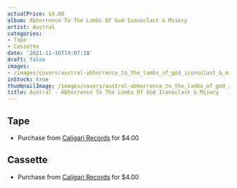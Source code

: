 ```yaml
---
actualPrice: $4.00
album: Abhorrence To The Lambs Of God Iconoclast & Misery
artist: Austral
categories:
- Tape
- Cassette
date: '2021-11-16T14:07:18'
draft: false
images:
- /images/covers/austral-abhorrence_to_the_lambs_of_god_iconoclast_&_misery.jpg
inStock: true
thumbnailImage: /images/covers/austral-abhorrence_to_the_lambs_of_god_iconoclast_&_misery-thumb.jpg
title: Austral - Abhorrence To The Lambs Of God Iconoclast & Misery
---
```


## Tape
* Purchase from [Caligari Records](https://caligarirecords.storenvy.com/products/29211733-austral-abhorrence-to-the-lambs-of-god-iconoclast-misery) for $4.00
## Cassette
* Purchase from [Caligari Records](https://caligarirecords.storenvy.com/products/29211733-austral-abhorrence-to-the-lambs-of-god-iconoclast-misery) for $4.00
